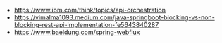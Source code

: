 - https://www.ibm.com/think/topics/api-orchestration
- https://vimalma1093.medium.com/java-springboot-blocking-vs-non-blocking-rest-api-implementation-fe5643840287
- https://www.baeldung.com/spring-webflux